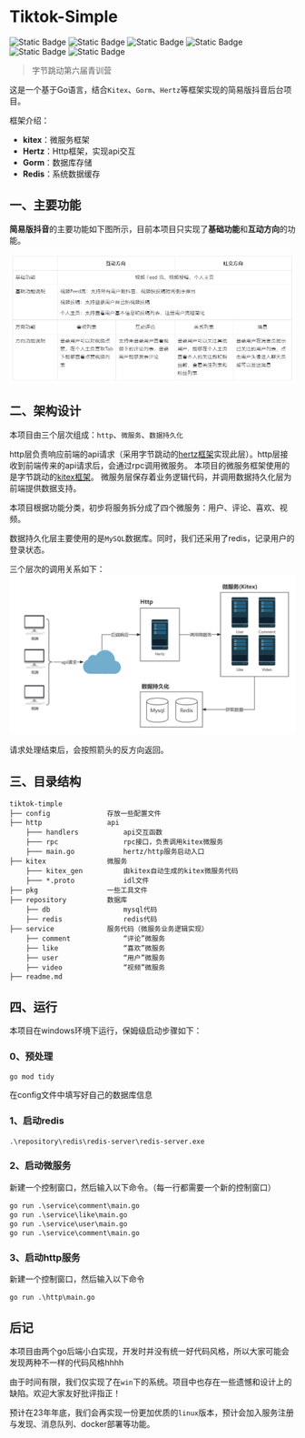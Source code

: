 
 # Tiktok-Simple

![Static Badge](https://img.shields.io/badge/go-b)
![Static Badge](https://img.shields.io/badge/kitex-blue)
![Static Badge](https://img.shields.io/badge/hertz-red?link=https://www.cloudwego.io/zh/docs/hertz/overview/)
![Static Badge](https://img.shields.io/badge/gorm-blue)
![Static Badge](https://img.shields.io/badge/redis-b)
![Static Badge](https://img.shields.io/badge/字节跳动青训营-blue)


> 字节跳动第六届青训营

这是一个基于Go语言，结合`Kitex`、`Gorm`、`Hertz`等框架实现的简易版抖音后台项目。

框架介绍：
- **kitex**：微服务框架
- **Hertz**：Http框架，实现api交互
- **Gorm**：数据库存储
- **Redis**：系统数据缓存

## 一、主要功能
**简易版抖音**的主要功能如下图所示，目前本项目只实现了**基础功能**和**互动方向**的功能。

<div align="center">

![functions.png](pics%2Ffunctions.png)

</div>


## 二、架构设计
本项目由三个层次组成：`http`、`微服务`、`数据持久化`

http层负责响应前端的api请求（采用字节跳动的[hertz框架](https://www.cloudwego.io/zh/docs/hertz/overview/)实现此层）。http层接收到前端传来的api请求后，会通过rpc调用微服务。
本项目的微服务框架使用的是字节跳动的[kitex框架](https://www.cloudwego.io/zh/docs/kitex/getting-started/)。
微服务层保存着业务逻辑代码，并调用数据持久化层为前端提供数据支持。

本项目根据功能分类，初步将服务拆分成了四个微服务：用户、评论、喜欢、视频。

数据持久化层主要使用的是`MySQL`数据库。同时，我们还采用了redis，记录用户的登录状态。

三个层次的调用关系如下：
![call.png](pics%2Fcall.png)

请求处理结束后，会按照箭头的反方向返回。


## 三、目录结构
```shell
tiktok-timple
├── config              存放一些配置文件
├── http                api
    ├─── handlers           api交互函数   
    ├─── rpc                rpc接口，负责调用kitex微服务
    ├─── main.go            hertz/http服务启动入口
├── kitex               微服务
    ├─── kitex_gen          由kitex自动生成的kitex微服务代码
    ├─── *.proto            idl文件
├── pkg                 一些工具文件
├── repository          数据库
    ├── db                  mysql代码
    ├── redis               redis代码
├── service             服务代码（微服务业务逻辑实现）
    ├── comment             “评论”微服务
    ├── like                “喜欢”微服务
    ├── user                “用户”微服务
    ├── video               “视频”微服务
├── readme.md
```

## 四、运行
本项目在windows环境下运行，保姆级启动步骤如下：
### 0、预处理
```shell
go mod tidy
```
在config文件中填写好自己的数据库信息
### 1、启动redis
```shell
.\repository\redis\redis-server\redis-server.exe
```

### 2、启动微服务
新建一个控制窗口，然后输入以下命令。（每一行都需要一个新的控制窗口）
```shell
go run .\service\comment\main.go
go run .\service\like\main.go
go run .\service\user\main.go
go run .\service\comment\main.go
```
### 3、启动http服务
新建一个控制窗口，然后输入以下命令
```shell
go run .\http\main.go
```

## 后记
本项目由两个go后端小白实现，开发时并没有统一好代码风格，所以大家可能会发现两种不一样的代码风格hhhh

由于时间有限，我们仅实现了在`win`下的系统。项目中也存在一些遗憾和设计上的缺陷。欢迎大家友好批评指正！

预计在23年年底，我们会再实现一份更加优质的`linux`版本，预计会加入服务注册与发现、消息队列、docker部署等功能。